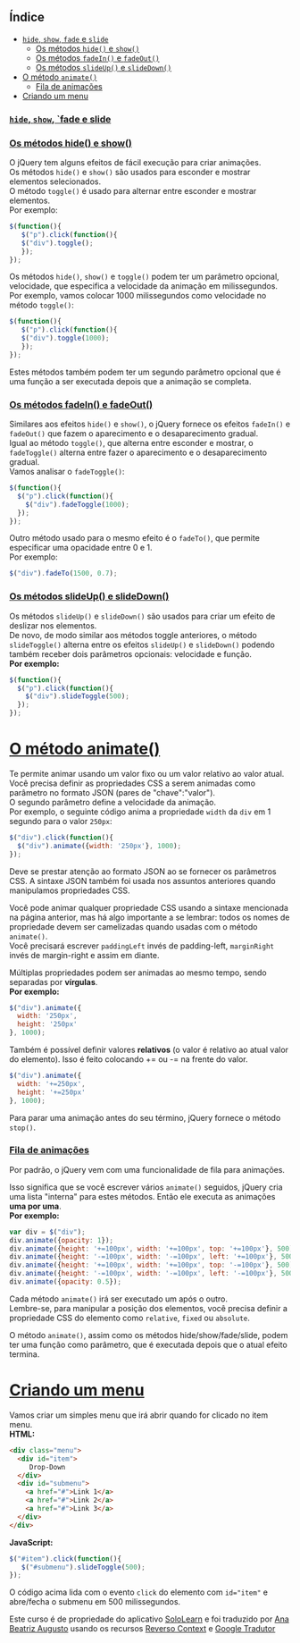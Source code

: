 ## Índice
- [`hide`, `show`, `fade` e `slide`](#hide-show-fade-e-slide)
   - [Os métodos `hide()` e `show()`](#os-métodos-hide-e-show)
   - [Os métodos `fadeIn()` e `fadeOut()`](#os-métodos-fadein-e-fadeout)
   - [Os métodos `slideUp()` e `slideDown()`](#os-métodos-slideup-e-slidedown)
- [O método `animate()`](#o-método-animate)
   - [Fila de animações](#fila-de-animações)
- [Criando um menu](#criando-um-menu)

### [`hide`, `show`, `fade e slide](#índice)
### [Os métodos hide() e show()](#índice)
O jQuery tem alguns efeitos de fácil execução para criar animações.<br>Os métodos `hide()` e `show()` são usados para esconder e mostrar elementos selecionados.<br>O método `toggle()` é usado para alternar entre esconder e mostrar elementos.<br>Por exemplo:
```javascript
$(function(){
   $("p").click(function(){
   $("div").toggle();
   });
});
```
Os métodos `hide()`, `show()` e `toggle()` podem ter um parâmetro opcional, velocidade, que especifica a velocidade da animação em milissegundos.<br>Por exemplo, vamos colocar 1000 milissegundos como velocidade no método `toggle()`:
```javascript
$(function(){
   $("p").click(function(){
   $("div").toggle(1000);
   });
});
```
Estes métodos também podem ter um segundo parâmetro opcional que é uma função a ser executada depois que a animação se completa.
### [Os métodos fadeIn() e fadeOut()](#índice)
Similares aos efeitos `hide()` e `show()`, o jQuery fornece os efeitos `fadeIn()` e `fadeOut()` que fazem o aparecimento e o desaparecimento gradual.<br>Igual ao método `toggle()`, que alterna entre esconder e mostrar, o `fadeToggle()` alterna entre fazer o aparecimento e o desaparecimento gradual.<br>Vamos analisar o `fadeToggle()`:
```javascript
$(function(){
  $("p").click(function(){
    $("div").fadeToggle(1000);
  });
});
```
Outro método usado para o mesmo efeito é o `fadeTo()`, que permite especificar uma opacidade entre 0 e 1.<br>Por exemplo:
```javascript
$("div").fadeTo(1500, 0.7);
```
### [Os métodos slideUp() e slideDown()](#índice)
Os métodos `slideUp()` e `slideDown()` são usados para criar um efeito de deslizar nos elementos.<br>De novo, de modo similar aos métodos toggle anteriores, o método `slideToggle()` alterna entre os efeitos `slideUp()` e `slideDown()` podendo também receber dois parâmetros opcionais: velocidade e função.<br>__Por exemplo:__
```javascript
$(function(){
  $("p").click(function(){
    $("div").slideToggle(500);
  });
});
```
# [O método animate()](#índice)
Te permite animar usando um valor fixo ou um valor relativo ao valor atual.<br>Você precisa definir as propriedades CSS a serem animadas como parâmetro no formato JSON (pares de "chave":"valor").<br>O segundo parâmetro define a velocidade da animação.<br>Por exemplo, o seguinte código anima a propriedade `width` da `div` em 1 segundo para o valor `250px`:
```javascript
$("div").click(function(){
  $("div").animate({width: '250px'}, 1000);
});
```
Deve se prestar atenção ao formato JSON ao se fornecer os parâmetros CSS. A sintaxe JSON também foi usada nos assuntos anteriores quando manipulamos propriedades CSS.

Você pode animar qualquer propriedade CSS usando a sintaxe mencionada na página anterior, mas há algo importante a se lembrar: todos os nomes de propriedade devem ser camelizadas quando usadas com o método `animate()`.<br>Você precisará escrever `paddingLeft` invés de padding-left, `marginRight` invés de margin-right e assim em diante.

Múltiplas propriedades podem ser animadas ao mesmo tempo, sendo separadas por __vírgulas__.<br>__Por exemplo:__
```javascript
$("div").animate({
  width: '250px',
  height: '250px'
}, 1000);
```
Também é possível definir valores __relativos__ (o valor é relativo ao atual valor do elemento). Isso é feito colocando += ou -= na frente do valor.
```javascript
$("div").animate({
  width: '+=250px',
  height: '+=250px'
}, 1000);
```
Para parar uma animação antes do seu término, jQuery fornece o método `stop()`.
### [Fila de animações](#índice)
Por padrão, o jQuery vem com uma funcionalidade de fila para animações.

Isso significa que se você escrever vários `animate()` seguidos, jQuery cria uma lista "interna" para estes métodos. Então ele executa as animações __uma por uma__.<br>__Por exemplo:__
```javascript
var div = $("div");
div.animate({opacity: 1});
div.animate({height: '+=100px', width: '+=100px', top: '+=100px'}, 500);
div.animate({height: '-=100px', width: '-=100px', left: '+=100px'}, 500);
div.animate({height: '+=100px', width: '+=100px', top: '-=100px'}, 500);
div.animate({height: '-=100px', width: '-=100px', left: '-=100px'}, 500);
div.animate({opacity: 0.5});
```
Cada método `animate()` irá ser executado um após o outro.<br>Lembre-se, para manipular a posição dos elementos, você precisa definir a propriedade CSS do elemento como `relative`, `fixed` ou `absolute`.

O método `animate()`, assim como os métodos hide/show/fade/slide, podem ter uma função como parâmetro, que é executada depois que o atual efeito termina.
# [Criando um menu](#índice)
Vamos criar um simples menu que irá abrir quando for clicado no item menu.<br>__HTML:__
```html
<div class="menu">
  <div id="item">
     Drop-Down
  </div>
  <div id="submenu">
    <a href="#">Link 1</a>
    <a href="#">Link 2</a>
    <a href="#">Link 3</a>
  </div>
</div>
```
__JavaScript:__
```javascript
$("#item").click(function(){
   $("#submenu").slideToggle(500);
});
```
O código acima lida com o evento `click` do elemento com `id="item"` e abre/fecha o submenu em 500 milissegundos.

Este curso é de propriedade do aplicativo
[SoloLearn](https://play.google.com/store/apps/details?id=com.sololearn) e foi traduzido por [Ana Beatriz Augusto](https://www.linkedin.com/in/anabeatrizz) usando os recursos [Reverso Context](https://context.reverso.net/translation/) e [Google Tradutor](https://translate.google.com.br/?hl=pt-BR)
<!--stackedit_data:
eyJoaXN0b3J5IjpbMzk0NjgwOTM0XX0=
-->